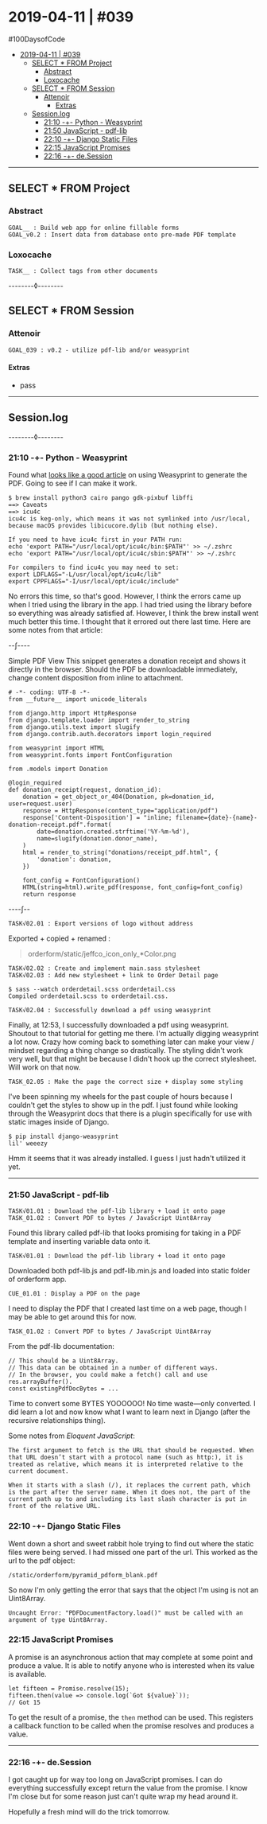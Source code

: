 # 2019-04-11 | #039

\#100DaysofCode

- [2019-04-11 | #039](#2019-04-11--039)
  - [SELECT * FROM Project](#select--from-project)
    - [Abstract](#abstract)
    - [Loxocache](#loxocache)
  - [SELECT * FROM Session](#select--from-session)
    - [Attenoir](#attenoir)
      - [Extras](#extras)
  - [Session.log](#sessionlog)
    - [21:10 -+- Python - Weasyprint](#2110----python---weasyprint)
    - [21:50 JavaScript - pdf-lib](#2150-javascript---pdf-lib)
    - [22:10 -+- Django Static Files](#2210----django-static-files)
    - [22:15 JavaScript Promises](#2215-javascript-promises)
    - [22:16 -+- de.Session](#2216----desession)

---

## SELECT * FROM Project

### Abstract

    GOAL__ : Build web app for online fillable forms  
    GOAL_v0.2 : Insert data from database onto pre-made PDF template  

### Loxocache

    TASK__ : Collect tags from other documents  

--------◊--------

## SELECT * FROM Session

### Attenoir

    GOAL_039 : v0.2 - utilize pdf-lib and/or weasyprint  

#### Extras

- pass

---

## Session.log

--------◊--------

### 21:10 -+- Python - Weasyprint

Found what [looks like a good article](https://dev.to/djangotricks/how-to-create-pdf-documents-with-django-in-2019-5gb9) on using Weasyprint to generate the PDF. Going to see if I can make it work.

    $ brew install python3 cairo pango gdk-pixbuf libffi
    ==> Caveats
    ==> icu4c
    icu4c is keg-only, which means it was not symlinked into /usr/local,
    because macOS provides libicucore.dylib (but nothing else).

    If you need to have icu4c first in your PATH run:
    echo 'export PATH="/usr/local/opt/icu4c/bin:$PATH"' >> ~/.zshrc
    echo 'export PATH="/usr/local/opt/icu4c/sbin:$PATH"' >> ~/.zshrc

    For compilers to find icu4c you may need to set:
    export LDFLAGS="-L/usr/local/opt/icu4c/lib"
    export CPPFLAGS="-I/usr/local/opt/icu4c/include"

No errors this time, so that's good. However, I think the errors came up when I tried using the library in the app. I had tried using the library before so everything was already satisfied af. However, I think the brew install went much better this time. I thought that it errored out there last time. Here are some notes from that article:

--∫----

Simple PDF View
This snippet generates a donation receipt and shows it directly in the browser. Should the PDF be downloadable immediately, change content disposition from inline to attachment.

    # -*- coding: UTF-8 -*-
    from __future__ import unicode_literals

    from django.http import HttpResponse
    from django.template.loader import render_to_string
    from django.utils.text import slugify
    from django.contrib.auth.decorators import login_required

    from weasyprint import HTML
    from weasyprint.fonts import FontConfiguration

    from .models import Donation

    @login_required
    def donation_receipt(request, donation_id):
        donation = get_object_or_404(Donation, pk=donation_id, user=request.user)
        response = HttpResponse(content_type="application/pdf")
        response['Content-Disposition'] = "inline; filename={date}-{name}-donation-receipt.pdf".format(
            date=donation.created.strftime('%Y-%m-%d'),
            name=slugify(donation.donor_name),
        )
        html = render_to_string("donations/receipt_pdf.html", {
            'donation': donation,
        })

        font_config = FontConfiguration()
        HTML(string=html).write_pdf(response, font_config=font_config)
        return response

----∫--

    TASK√02.01 : Export versions of logo without address  

Exported + copied + renamed :
> orderform/static/jeffco_icon_only_*Color.png

    TASK√02.02 : Create and implement main.sass stylesheet
    TASK√02.03 : Add new stylesheet + link to Order Detail page  

    $ sass --watch orderdetail.scss orderdetail.css
    Compiled orderdetail.scss to orderdetail.css.

    TASK√02.04 : Successfully download a pdf using weasyprint  

Finally, at 12:53, I successfully downloaded a pdf using weasyprint. Shoutout to that tutorial for getting me there. I'm actually digging weasyprint a lot now. Crazy how coming back to something later can make your view / mindset regarding a thing change so drastically. The styling didn't work very well, but that might be because I didn't hook up the correct stylesheet. Will work on that now.

    TASK_02.05 : Make the page the correct size + display some styling  

I've been spinning my wheels for the past couple of hours because I couldn't get the styles to show up in the pdf. I just found while looking through the Weasyprint docs that there is a plugin specifically for use with static images inside of Django.

    $ pip install django-weasyprint
    lil' weeezy

Hmm it seems that it was already installed. I guess I just hadn't utilized it yet.

---

### 21:50 JavaScript - pdf-lib

    TASK√01.01 : Download the pdf-lib library + load it onto page  
    TASK_01.02 : Convert PDF to bytes / JavaScript Uint8Array  

Found this library called pdf-lib that looks promising for taking in a PDF template and inserting variable data onto it.

    TASK√01.01 : Download the pdf-lib library + load it onto page  

Downloaded both pdf-lib.js and pdf-lib.min.js and loaded into static folder of orderform app.

    CUE_01.01 : Display a PDF on the page  

I need to display the PDF that I created last time on a web page, though I may be able to get around this for now.

    TASK_01.02 : Convert PDF to bytes / JavaScript Uint8Array  

From the pdf-lib documentation:

    // This should be a Uint8Array.
    // This data can be obtained in a number of different ways.
    // In the browser, you could make a fetch() call and use res.arrayBuffer().
    const existingPdfDocBytes = ...

Time to convert some BYTES YOOOOOO! No time waste—only converted. I did learn a lot and now know what I want to learn next in Django (after the recursive relationships thing).

Some notes from *Eloquent JavaScript*:

    The first argument to fetch is the URL that should be requested. When that URL doesn’t start with a protocol name (such as http:), it is treated as relative, which means it is interpreted relative to the current document.

    When it starts with a slash (/), it replaces the current path, which is the part after the server name. When it does not, the part of the current path up to and including its last slash character is put in front of the relative URL.

### 22:10 -+- Django Static Files

Went down a short and sweet rabbit hole trying to find out where the static files were being served. I had missed one part of the url. This worked as the url to the pdf object:

    /static/orderform/pyramid_pdform_blank.pdf

So now I'm only getting the error that says that the object I'm using is not an Uint8Array.

    Uncaught Error: "PDFDocumentFactory.load()" must be called with an argument of type Uint8Array.

### 22:15 JavaScript Promises

A promise is an asynchronous action that may complete at some point and produce a value. It is able to notify anyone who is interested when its value is available.

    let fifteen = Promise.resolve(15);
    fifteen.then(value => console.log(`Got ${value}`));
    // Got 15

To get the result of a promise, the `then` method can be used. This registers a callback function to be called when the promise resolves and produces a value.

---

### 22:16 -+- de.Session

I got caught up for way too long on JavaScript promises. I can do everything successfully except return the value from the promise. I know I'm close but for some reason just can't quite wrap my head around it.

Hopefully a fresh mind will do the trick tomorrow.
